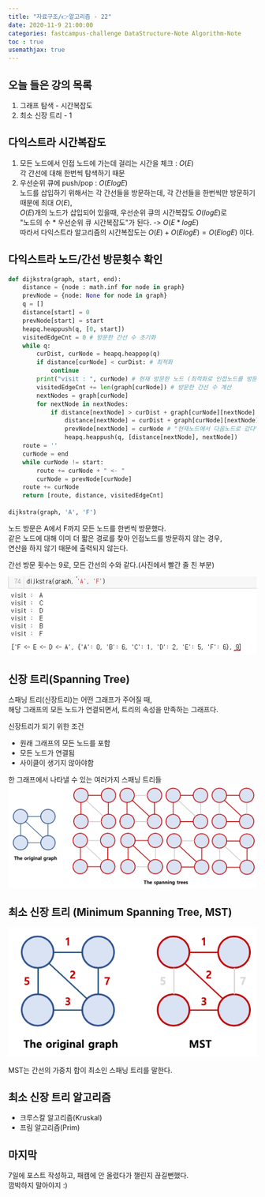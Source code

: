 ```yaml
---
title: "자료구조/👉알고리즘 - 22"
date: 2020-11-9 21:00:00
categories: fastcampus-challenge DataStructure-Note Algorithm-Note
toc : true
usemathjax: true
---
```

## 오늘 들은 강의 목록

1. 그래프 탐색 - 시간복잡도
2. 최소 신장 트리 - 1

## 다익스트라 시간복잡도

1. 모든 노드에서 인접 노드에 가는데 걸리는 시간을 체크 : $O(E)$  
각 간선에 대해 한번씩 탐색하기 때문
2. 우선순위 큐에 push/pop : $O(E log E)$  
노드를 삽입하기 위해서는 각 간선들을 방문하는데, 각 간선들을 한번씩만 방문하기때문에 최대 $O(E)$,  
$O(E)$개의 노드가 삽입되어 있을때, 우선순위 큐의 시간복잡도 $O(log E)$로  
"노드의 수 \* 우선순위 큐 시간복잡도"가 된다. -> $O(E * log E)$  
따라서 다익스트라 알고리즘의 시간복잡도는 $O(E) + O(E log E) = O(E log E)$ 이다.

## 다익스트라 노드/간선 방문횟수 확인

```py
def dijkstra(graph, start, end):
    distance = {node : math.inf for node in graph}
    prevNode = {node: None for node in graph}
    q = []
    distance[start] = 0
    prevNode[start] = start
    heapq.heappush(q, [0, start])
    visitedEdgeCnt = 0 # 방문한 간선 수 초기화
    while q:
        curDist, curNode = heapq.heappop(q)
        if distance[curNode] < curDist: # 최적화
            continue
        print("visit : ", curNode) # 현재 방문한 노드 (최적화로 인접노드를 방문하지 않는 경우는 계산하지 않는다)
        visitedEdgeCnt += len(graph[curNode]) # 방문한 간선 수 계산
        nextNodes = graph[curNode]
        for nextNode in nextNodes:
            if distance[nextNode] > curDist + graph[curNode][nextNode]:
                distance[nextNode] = curDist + graph[curNode][nextNode]
                prevNode[nextNode] = curNode # "현재노드에서 다음노드로 갔다"를 저장
                heapq.heappush(q, [distance[nextNode], nextNode])
    route = ''
    curNode = end
    while curNode != start:
        route += curNode + " <- "
        curNode = prevNode[curNode]
    route += curNode
    return [route, distance, visitedEdgeCnt]
                
dijkstra(graph, 'A', 'F')
```

노드 방문은 A에서 F까지 모든 노드를 한번씩 방문했다.  
같은 노드에 대해 이미 더 짧은 경로를 찾아 인접노드를 방문하지 않는 경우,  
연산을 하지 않기 때문에 출력되지 않는다.

간선 방문 횟수는 9로, 모든 간선의 수와 같다.(사진에서 빨간 줄 친 부분)

![dijkstra](/assets/images/fastchallenge/day22/dijkstra.PNG)

## 신장 트리(Spanning Tree)

스패닝 트리(신장트리)는 어떤 그래프가 주어질 때,  
해당 그래프의 모든 노드가 연결되면서, 트리의 속성을 만족하는 그래프다.  

신장트리가 되기 위한 조건

+ 원래 그래프의 모든 노드를 포함
+ 모든 노드가 연결됨
+ 사이클이 생기지 않아야함

한 그래프에서 나타낼 수 있는 여러가지 스패닝 트리들  
![st](/assets/images/fastchallenge/day22/spanningtree.png)

## 최소 신장 트리 (Minimum Spanning Tree, MST)

![mst](/assets/images/fastchallenge/day22/mst.png)

MST는 간선의 가중치 합이 최소인 스패닝 트리를 말한다.

## 최소 신장 트리 알고리즘

+ 크루스칼 알고리즘(Kruskal)
+ 프림 알고리즘(Prim)

## 마지막

7일에 포스트 작성하고, 패캠에 안 올렸다가 챌린지 끊길뻔했다.  
깜박하지 말아야지 :)